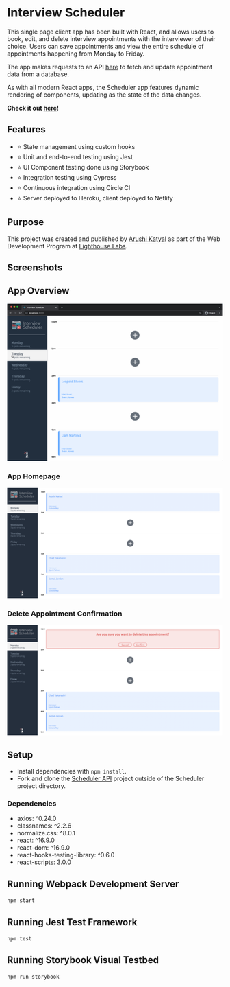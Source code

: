 # Interview Scheduler

This single page client app has been built with React, and allows users to book, edit, and delete interview appointments with the interviewer of their choice. Users can save appointments and view the entire schedule of appointments happening from Monday to Friday.

The app makes requests to an API [here](https://github.com/lighthouse-labs/scheduler-api) to fetch and update appointment data from a database.

As with all modern React apps, the Scheduler app features dynamic rendering of components, updating as the state of the data changes.

**Check it out [here](https://stoic-poitras-73c653.netlify.app/)!**

## Features
- ⭐ State management using custom hooks
- ⭐ Unit and end-to-end testing using Jest
- ⭐ UI Component testing done using Storybook
- ⭐ Integration testing using Cypress
- ⭐ Continuous integration using Circle CI
- ⭐ Server deployed to Heroku, client deployed to Netlify

## Purpose
This project was created and published by [Arushi Katyal](https://github.com/katy-arushi) as part of the Web Development Program at [Lighthouse Labs](https://www.lighthouselabs.ca/).

## Screenshots
## App Overview
!["scheduler overview gif"](https://github.com/katy-arushi/scheduler/blob/master/public/images/screenshots/scheduler_gif.gif?raw=true)

### App Homepage
!["scheduler homepage"](https://github.com/katy-arushi/scheduler/blob/master/public/images/screenshots/homepage.png?raw=true)
### Delete Appointment Confirmation
!["scheduler delete appointment"](https://github.com/katy-arushi/scheduler/blob/master/public/images/screenshots/delete_apt.png?raw=true)

## Setup

- Install dependencies with `npm install`.
- Fork and clone the [Scheduler API](https://github.com/lighthouse-labs/scheduler-api) project outside of the Scheduler project directory.

### Dependencies
- axios: ^0.24.0
- classnames: ^2.2.6
- normalize.css: ^8.0.1
- react: ^16.9.0
- react-dom: ^16.9.0
- react-hooks-testing-library: ^0.6.0
- react-scripts: 3.0.0

## Running Webpack Development Server

```sh
npm start
```
## Running Jest Test Framework

```sh
npm test
```
## Running Storybook Visual Testbed

```sh
npm run storybook
```
